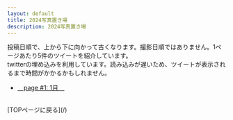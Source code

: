 ```yaml
---
layout: default
title: 2024写真置き場
description: 2024写真置き場
---
```


<p>
投稿日順で、上から下に向かって古くなります。撮影日順ではありません。1ページあたり5件のツイートを紹介しています。<br>
twitterの埋め込みを利用しています。読み込みが遅いため、ツイートが表示されるまで時間がかかるかもしれません。
</p>

* [&emsp;page #1: 1月&emsp;](./1)

<br>
[TOPページに戻る](/)
